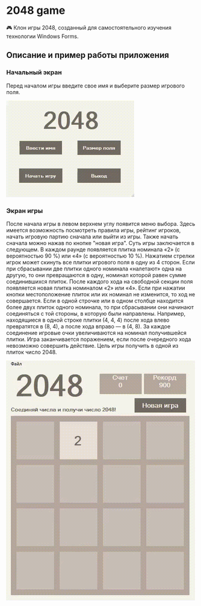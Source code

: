 # 2048 game
🎮 Клон игры 2048, созданный для самостоятельного изучения технологии Windows Forms.
## Описание и пример работы приложения
### Начальный экран
Перед началом игры введите свое имя и выберите размер игрового поля.

![](Начальный-экран.gif)
### Экран игры
После начала игры в левом верхнем углу появится меню выбора. Здесь имеется возможность посмотреть правила игры, рейтинг игроков, начать игровую партию сначала или выйти из игры. Также начать сначала можно нажав по кнопке "новая игра". Суть игры заключается в следующем. В каждом раунде появляется плитка номинала «2» (с вероятностью 90 %) или «4» (с вероятностью 10 %). Нажатием стрелки игрок может скинуть все плитки игрового поля в одну из 4 сторон. Если при сбрасывании две плитки одного номинала «налетают» одна на другую, то они превращаются в одну, номинал которой равен сумме соединившихся плиток. После каждого хода на свободной секции поля появляется новая плитка номиналом «2» или «4». Если при нажатии кнопки местоположение плиток или их номинал не изменится, то ход не совершается. Если в одной строчке или в одном столбце находится более двух плиток одного номинала, то при сбрасывании они начинают соединяться с той стороны, в которую были направлены. Например, находящиеся в одной строке плитки (4, 4, 4) после хода влево превратятся в (8, 4), а после хода вправо — в (4, 8). За каждое соединение игровые очки увеличиваются на номинал получившейся плитки. Игра заканчивается поражением, если после очередного хода невозможно совершить действие. Цель игры получить в одной из плиток число 2048.

![](Экран-игры.gif)
